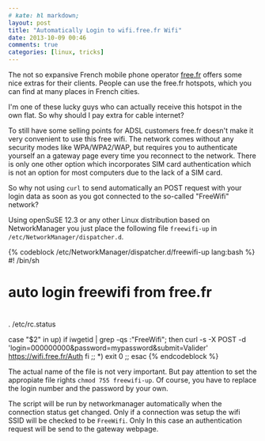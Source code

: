 ```yaml
---
# kate: hl markdown;
layout: post
title: "Automatically Login to wifi.free.fr Wifi"
date: 2013-10-09 00:46
comments: true
categories: [linux, tricks]
---
```


The not so expansive French mobile phone operator [free.fr](http://www.free.fr) offers
some nice extras for their clients. People can use the free.fr hotspots, which
you can find at many places in French cities.

I'm one of these lucky guys who can actually receive this hotspot in the own flat.
So why should I pay extra for cable internet?

To still have some selling points for ADSL customers free.fr doesn't make it very
convenient to use this free wifi. The network comes without any security modes like 
WPA/WPA2/WAP, but requires you to authenticate yourself an a gateway page every time
you reconnect to the network. There is only one other option which incorporates SIM card
authentication which is not an option for most computers due to the lack of a SIM card.

So why not using `curl` to send automatically an POST request with your login data
as soon as you got connected to the so-called "FreeWifi" network?

Using openSuSE 12.3 or any other Linux distribution based on NetworkManager you
just place the following file `freewifi-up` in `/etc/NetworkManager/dispatcher.d`.

{% codeblock /etc/NetworkManager/dispatcher.d/freewifi-up lang:bash %}
#! /bin/sh
#
# auto login freewifi from free.fr
#
#
. /etc/rc.status

case "$2" in
    up)
        if iwgetid | grep -qs :\"FreeWifi\"; then
                curl -s -X POST -d 'login=000000000&password=mypassword&submit=Valider' https://wifi.free.fr/Auth
        fi
        ;;
    *)
        exit 0
        ;;
esac
{% endcodeblock %}

The actual name of the file is not very important. But pay attention to set the
appropiate file rights `chmod 755 freewifi-up`. Of course, you have to replace
the login number and the password by your own.

The script will be run by networkmanager automatically when the connection status
get changed. Only if a connection was setup the wifi SSID will be checked to be
`FreeWifi`. Only In this case an authentication request will be send to the gateway webpage.